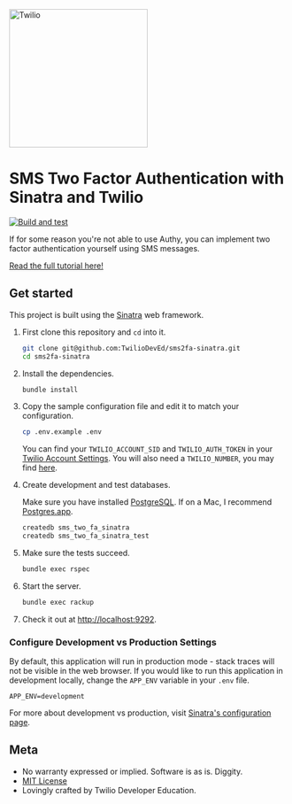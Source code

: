 <a href="https://www.twilio.com">
  <img src="https://static0.twilio.com/marketing/bundles/marketing/img/logos/wordmark-red.svg" alt="Twilio" width="250" />
</a>

# SMS Two Factor Authentication with Sinatra and Twilio

[![Build and test](https://github.com/TwilioDevEd/sms2fa-sinatra/actions/workflows/build_test.yml/badge.svg)](https://github.com/TwilioDevEd/sms2fa-sinatra/actions/workflows/build_test.yml)

If for some reason you're not able to use Authy, you can implement two factor
authentication yourself using SMS messages.

[Read the full tutorial here!](https://www.twilio.com/docs/tutorials/walkthrough/sms-two-factor-authentication/ruby/sinatra)

## Get started

This project is built using the [Sinatra](http://www.sinatrarb.com/) web framework.

1. First clone this repository and `cd` into it.

   ```bash
   git clone git@github.com:TwilioDevEd/sms2fa-sinatra.git
   cd sms2fa-sinatra
   ```

1. Install the dependencies.

   ```bash
   bundle install
   ```

1. Copy the sample configuration file and edit it to match your configuration.

   ```bash
   cp .env.example .env
   ```

   You can find your `TWILIO_ACCOUNT_SID` and `TWILIO_AUTH_TOKEN` in your
   [Twilio Account Settings](https://www.twilio.com/user/account/settings).
   You will also need a `TWILIO_NUMBER`, you may find [here](https://www.twilio.com/user/account/phone-numbers/incoming).

1. Create development and test databases.

   Make sure you have installed [PostgreSQL](http://www.postgresql.org/). If on
   a Mac, I recommend [Postgres.app](http://postgresapp.com).

   ```bash
   createdb sms_two_fa_sinatra
   createdb sms_two_fa_sinatra_test
   ```

1. Make sure the tests succeed.

   ```bash
   bundle exec rspec
   ```

1. Start the server.

   ```bash
   bundle exec rackup
   ```

1. Check it out at [http://localhost:9292](http://localhost:9292).

### Configure Development vs Production Settings

By default, this application will run in production mode - stack traces will not be visible in the web browser. If you would like to run this application in development locally, change the `APP_ENV` variable in your `.env` file.

`APP_ENV=development`

For more about development vs production, visit [Sinatra's configuration page](http://sinatrarb.com/configuration.html).

## Meta

* No warranty expressed or implied. Software is as is. Diggity.
* [MIT License](http://www.opensource.org/licenses/mit-license.html)
* Lovingly crafted by Twilio Developer Education.
